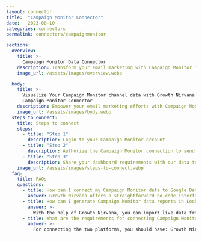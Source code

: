 ```yaml
---
layout: connector
title:  "Campaign Monitor Connector"
date:   2023-08-10
categories: connectors
permalink: connectors/campaignmonitor

sections:
  overview:
    title: >-
      Campaign Monitor Data Connector
    description: Transform your email marketing with Campaign Monitor integration. Seamlessly merge email engagement data from Campaign Monitor with Looker Studio's analytical capabilities, unlocking insights that power email strategies, customer interactions, and campaign performance.
    image_url: /assets/images/overview.webp

  body:
    title: >-
      Visualize Your Campaign Monitor channel data with Growth Nirvana's
      Campaign Monitor Connector
    description: Empower your email marketing efforts with Campaign Monitor insights integrated into Looker Studio's analytics environment.
    image_url: /assets/images/body.webp
  steps_to_connect:
    title: Steps to connect
    steps:
      - title: "Step 1"
        description: Login to your Campaign Monitor account
      - title: "Step 2"
        description: Authorize the Campaign Monitor connection to send data to Growth Nirvana
      - title: "Step 3"
        description: Share your dashboard requirements with our data team. We will build the report for you.
    image_url: /assets/images/steps-to-connect.webp
  faq:
    title: FAQs
    questions:
      - title: How can I connect my Campaign Monitor data to Google Data Studio/Looker Studio?
        answer: Growth Nirvana offers a straightforward no-code interface to connect to Campaign Monitor data sources.
      - title: How can I generate Campaign Monitor data reports in Looker Studio?
        answer: >-
          With the help of Growth Nirvana, you can import live data from Campaign Monitor into Looker Studio. These data can be viewed in charts, tables, and dashboards to generate branded reports that can be shared instantly.
      - title: What are the requirements for connecting Campaign Monitor and Looker Studio?
        answer: >-
          For connecting the two platforms, you should have: Growth Nirvana Account and Campaign Monitor Ads Account
---
```

